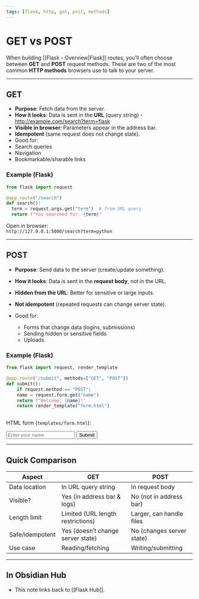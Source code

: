 ```yaml
---
tags: [flask, http, get, post, methods]
---
```


# GET vs POST

When building [[Flask - Overview|Flask]] routes, you’ll often choose between **GET** and **POST** request methods. These are two of the most common **HTTP methods** browsers use to talk to your server.

---

## GET

- **Purpose**: Fetch data from the server.
- **How it looks**: Data is sent in the **URL** (query string) - http://example.com/search?term=flask
- **Visible in browser**: Parameters appear in the address bar.
- **Idempotent** (same request does not change state).
- Good for:
- Search queries
- Navigation
- Bookmarkable/sharable links

### Example (Flask)
```python
from flask import request

@app.route("/search")
def search():
  term = request.args.get("term")  # from URL query
  return f"You searched for: {term}"
  ```

Open in browser:  
`http://127.0.0.1:5000/search?term=python`

----------------------------------------------------------------------------------------------------
## POST

- **Purpose**: Send data to the server (create/update something).
- **How it looks**: Data is sent in the **request body**, not in the URL.
- **Hidden from the URL**: Better for sensitive or large inputs.
- **Not idempotent** (repeated requests can change server state).

- Good for:
    - Forms that change data (logins, submissions)
    - Sending hidden or sensitive fields
    - Uploads
        

### Example (Flask)

``` python
from flask import request, render_template  

@app.route("/submit", methods=["GET", "POST"]) 
def submit():
    if request.method == "POST":         
    name = request.form.get("name")         
    return f"Welcome, {name}!"     
    return render_template("form.html")
    
```

HTML form (`templates/form.html`):

<form method="POST">
  <input name="name" placeholder="Enter your name">
  <button type="submit">Submit</button>
</form>

---

## Quick Comparison

| Aspect          | GET                               | POST                      |
| --------------- | --------------------------------- | ------------------------- |
| Data location   | In URL query string               | In request body           |
| Visible?        | Yes (in address bar & logs)       | No (not in address bar)   |
| Length limit    | Limited (URL length restrictions) | Larger, can handle files  |
| Safe/idempotent | Yes (doesn’t change server state) | No (changes server state) |
| Use case        | Reading/fetching                  | Writing/submitting        |

----

## In Obsidian Hub

- This note links back to [[Flask Hub]].